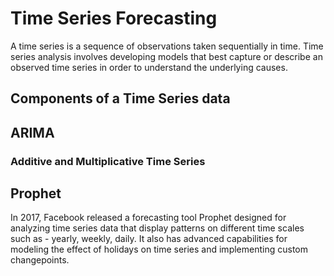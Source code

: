 # Time Series Forecasting

A time series is a sequence of observations taken sequentially in time. Time series analysis involves developing models that best capture or describe an observed time series in order to understand the underlying causes.

## Components of a Time Series data

## ARIMA



### Additive and Multiplicative Time Series 






## Prophet
In 2017, Facebook released a forecasting tool Prophet designed for analyzing time series data that display patterns on different time scales such as - yearly, weekly, daily. It also has advanced capabilities for modeling the effect of holidays on time series and implementing custom changepoints.
